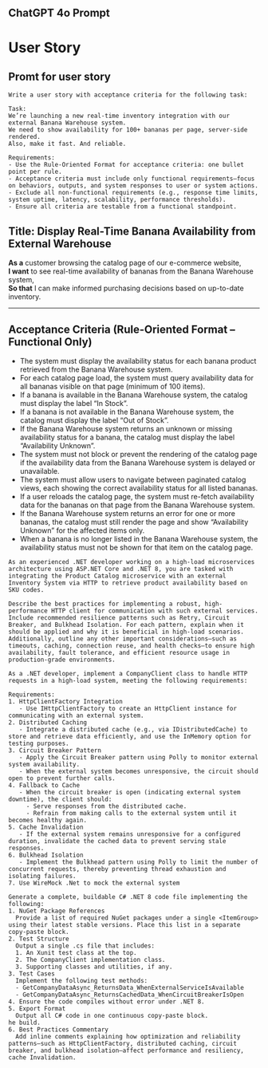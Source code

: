 ## ChatGPT 4o Prompt


# User Story

## Promt for user story
```
Write a user story with acceptance criteria for the following task:

Task: 
We’re launching a new real-time inventory integration with our external Banana Warehouse system. 
We need to show availability for 100+ bananas per page, server-side rendered. 
Also, make it fast. And reliable.

Requirements:
- Use the Rule-Oriented Format for acceptance criteria: one bullet point per rule.
- Acceptance criteria must include only functional requirements—focus on behaviors, outputs, and system responses to user or system actions.
- Exclude all non-functional requirements (e.g., response time limits, system uptime, latency, scalability, performance thresholds).
- Ensure all criteria are testable from a functional standpoint.
```

## **Title:** Display Real-Time Banana Availability from External Warehouse

**As a** customer browsing the catalog page of our e-commerce website,  
**I want** to see real-time availability of bananas from the Banana Warehouse system,  
**So that** I can make informed purchasing decisions based on up-to-date inventory.

---

## Acceptance Criteria (Rule-Oriented Format – Functional Only)

- The system must display the availability status for each banana product retrieved from the Banana Warehouse system.
- For each catalog page load, the system must query availability data for all bananas visible on that page (minimum of 100 items).
- If a banana is available in the Banana Warehouse system, the catalog must display the label “In Stock”.
- If a banana is not available in the Banana Warehouse system, the catalog must display the label “Out of Stock”.
- If the Banana Warehouse system returns an unknown or missing availability status for a banana, the catalog must display the label “Availability Unknown”.
- The system must not block or prevent the rendering of the catalog page if the availability data from the Banana Warehouse system is delayed or unavailable.
- The system must allow users to navigate between paginated catalog views, each showing the correct availability status for all listed bananas.
- If a user reloads the catalog page, the system must re-fetch availability data for the bananas on that page from the Banana Warehouse system.
- If the Banana Warehouse system returns an error for one or more bananas, the catalog must still render the page and show “Availability Unknown” for the affected items only.
- When a banana is no longer listed in the Banana Warehouse system, the availability status must not be shown for that item on the catalog page.


```text
As an experienced .NET developer working on a high-load microservices architecture using ASP.NET Core and .NET 8, you are tasked with integrating the Product Catalog microservice with an external Inventory System via HTTP to retrieve product availability based on SKU codes.

Describe the best practices for implementing a robust, high-performance HTTP client for communication with such external services. Include recommended resilience patterns such as Retry, Circuit Breaker, and Bulkhead Isolation. For each pattern, explain when it should be applied and why it is beneficial in high-load scenarios. Additionally, outline any other important considerations—such as timeouts, caching, connection reuse, and health checks—to ensure high availability, fault tolerance, and efficient resource usage in production-grade environments.
```

```text
As a .NET developer, implement a CompanyClient class to handle HTTP requests in a high-load system, meeting the following requirements:

Requirements:
1. HttpClientFactory Integration
   - Use IHttpClientFactory to create an HttpClient instance for communicating with an external system.
2. Distributed Caching
   - Integrate a distributed cache (e.g., via IDistributedCache) to store and retrieve data efficiently, and use the InMemory option for testing purposes.
3. Circuit Breaker Pattern
   - Apply the Circuit Breaker pattern using Polly to monitor external system availability.
   - When the external system becomes unresponsive, the circuit should open to prevent further calls.
4. Fallback to Cache
   - When the circuit breaker is open (indicating external system downtime), the client should:
     - Serve responses from the distributed cache.
     - Refrain from making calls to the external system until it becomes healthy again.
5. Cache Invalidation
   - If the external system remains unresponsive for a configured duration, invalidate the cached data to prevent serving stale responses.
6. Bulkhead Isolation
   - Implement the Bulkhead pattern using Polly to limit the number of concurrent requests, thereby preventing thread exhaustion and isolating failures.
7. Use WireMock .Net to mock the external system

Generate a complete, buildable C# .NET 8 code file implementing the following:
1. NuGet Package References  
  Provide a list of required NuGet packages under a single <ItemGroup> using their latest stable versions. Place this list in a separate copy-paste block.
2. Test Structure  
  Output a single .cs file that includes:
  1. An Xunit test class at the top.
  2. The CompanyClient implementation class.
  3. Supporting classes and utilities, if any.
3. Test Cases  
  Implement the following test methods:
  - GetCompanyDataAsync_ReturnsData_WhenExternalServiceIsAvailable
  - GetCompanyDataAsync_ReturnsCachedData_WhenCircuitBreakerIsOpen
4. Ensure the code compiles without error under .NET 8.
5. Export Format  
  Output all C# code in one continuous copy-paste block.
he build.
6. Best Practices Commentary  
  Add inline comments explaining how optimization and reliability patterns—such as HttpClientFactory, distributed caching, circuit breaker, and bulkhead isolation—affect performance and resiliency, cache Invalidation.
```
